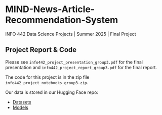 # MIND-News-Article-Recommendation-System

INFO 442 Data Science Projects | Summer 2025 | Final Project

## Project Report & Code
Please see `info442_project_presentation_group3.pdf` for the final presentation and `info442_project_report_group3.pdf` for the final report.

The code for this project is in the zip file `info442_project_notebooks_group3.zip`.

Our data is stored in our Hugging Face repo:
* [Datasets](https://huggingface.co/datasets/info-442/info-442/tree/main)
* [Models](https://huggingface.co/info-442/info-442/tree/main)

